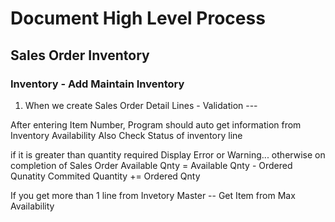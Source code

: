 # Document High Level Process #



## Sales Order Inventory ##

### Inventory - Add Maintain Inventory ###

1. When we create Sales Order Detail Lines - Validation ---

After entering Item Number, Program should auto get information from Inventory Availability  Also Check Status of inventory line


if it is greater than quantity required Display Error or Warning...
otherwise on completion of Sales Order Available Qnty = Available Qnty - Ordered Qunatity
Commited Quantity += Ordered Qnty


If you get more than 1 line from Invetory Master -- Get Item from Max Availability


